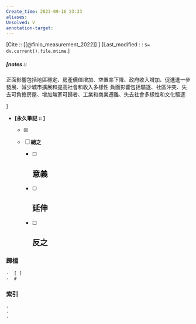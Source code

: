 ```yaml
---
Create_time: 2023-09-16 23:33
aliases: 
Unsolved: V
annotation-target:
---
```

[Cite :: [[@finio_measurement_2022]] ]
[Last_modified : : `$= dv.current().file.mtime`.]
##### [notes ::  
正面影響包括地區穩定、房產價值增加、空置率下降、政府收入增加、促進進一步發展、減少城市擴展和提高社會和收入多樣性
負面影響包括驅逐、社區沖突、失去可負擔房屋、增加無家可歸者、工業和商業遷離、失去社會多樣性和文化驅逐

]

- **[永久筆記 :: ]**
	
	- [x]
	
	- [ ] **總之**
		
		- [ ] **意義**
			-
		
		- [ ] **延伸**
			- 
		
		- [ ] **反之**
			-
		


### 歸檔 
	-  [ ]
	-  #

### 索引
	-
	-
	-
	
